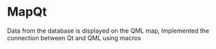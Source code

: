 # MapQt
Data from the database is displayed on the QML map, Implemented the connection between Qt and QML using macros
